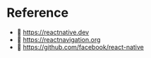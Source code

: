 # Reference
- 📌 https://reactnative.dev
- 📌 https://reactnavigation.org
- 📌 https://github.com/facebook/react-native
